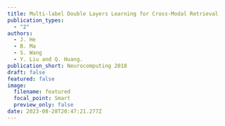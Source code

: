 ```yaml
---
title: Multi-label Double Layers Learning for Cross-Modal Retrieval
publication_types:
  - "2"
authors:
  - J. He
  - B. Ma
  - S. Wang
  - Y. Liu and Q. Huang.
publication_short: Neurocomputing 2018
draft: false
featured: false
image:
  filename: featured
  focal_point: Smart
  preview_only: false
date: 2023-08-28T20:47:21.277Z
---
```

